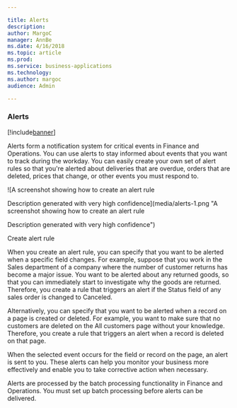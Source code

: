 ```yaml
---

title: Alerts
description: 
author: MargoC
manager: AnnBe
ms.date: 4/16/2018
ms.topic: article
ms.prod: 
ms.service: business-applications
ms.technology: 
ms.author: margoc
audience: Admin

---
```

### Alerts

[!include[banner](../../includes/banner.md)]




Alerts form a notification system for critical events in Finance and Operations.
You can use alerts to stay informed about events that you want to track during
the workday. You can easily create your own set of alert rules so that you're
alerted about deliveries that are overdue, orders that are deleted, prices that
change, or other events you must respond to.

![A screenshot showing how to create an alert rule


Description generated with very high confidence](media/alerts-1.png "A screenshot showing how to create an alert rule


Description generated with very high confidence")
<!-- FO_Alerts_A.png -->


Create alert rule

When you create an alert rule, you can specify that you want to be alerted when
a specific field changes. For example, suppose that you work in the Sales
department of a company where the number of customer returns has become a major
issue. You want to be alerted about any returned goods, so that you can
immediately start to investigate why the goods are returned. Therefore, you
create a rule that triggers an alert if the Status field of any sales order is
changed to Canceled.

Alternatively, you can specify that you want to be alerted when a record on a
page is created or deleted. For example, you want to make sure that no customers
are deleted on the All customers page without your knowledge. Therefore, you
create a rule that triggers an alert when a record is deleted on that page.

When the selected event occurs for the field or record on the page, an alert is
sent to you. These alerts can help you monitor your business more effectively
and enable you to take corrective action when necessary.

Alerts are processed by the batch processing functionality in Finance and
Operations. You must set up batch processing before alerts can be delivered.
